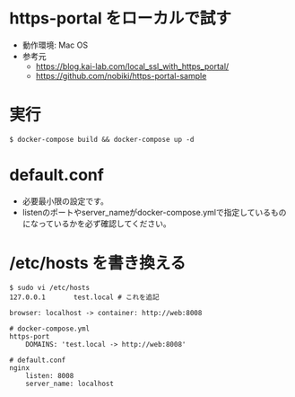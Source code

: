 # https-portal をローカルで試す
- 動作環境: Mac OS
- 参考元
  - https://blog.kai-lab.com/local_ssl_with_https_portal/
  - https://github.com/nobiki/https-portal-sample

# 実行
```
$ docker-compose build && docker-compose up -d
```

# default.conf
- 必要最小限の設定です。 
- listenのポートやserver_nameがdocker-compose.ymlで指定しているものになっているかを必ず確認してください。

# /etc/hosts を書き換える
```
$ sudo vi /etc/hosts
127.0.0.1       test.local # これを追記
```

```
browser: localhost -> container: http://web:8008

# docker-compose.yml 
https-port
    DOMAINS: 'test.local -> http://web:8008'

# default.conf
nginx 
    listen: 8008
    server_name: localhost 
```